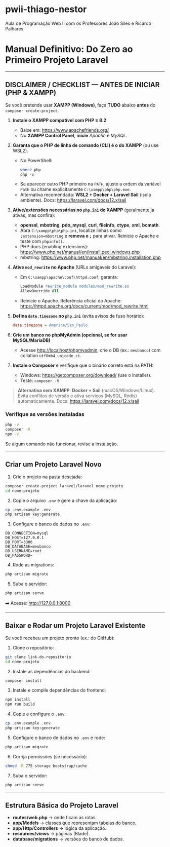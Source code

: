 # pwii-thiago-nestor
Aula de Programação Web II com os Professores João Siles e Ricardo Palhares 

# Manual Definitivo: Do Zero ao Primeiro Projeto **Laravel**

---

##  DISCLAIMER / CHECKLIST — **ANTES DE INICIAR (PHP & XAMPP)**

Se você pretende usar **XAMPP (Windows)**, faça **TUDO** abaixo **antes** do `composer create-project`:

1. **Instale o XAMPP compatível com PHP ≥ 8.2**  
   - Baixe em: <https://www.apachefriends.org/>  
   - No **XAMPP Control Panel**, **inicie** _Apache_ e _MySQL_.

2. **Garanta que o PHP de linha de comando (CLI) é o do XAMPP** (ou use WSL2).  
   - No PowerShell:  
     ```powershell
     where php
     php -v
     ```
   - Se aparecer outro PHP primeiro na `PATH`, ajuste a ordem da variável `Path` ou chame explicitamente `C:\xampp\php\php.exe`.
   - Alternativa recomendada: **WSL2 + Docker + Laravel Sail** (isola ambiente). Docs: <https://laravel.com/docs/12.x/sail>

3. **Ative/extensões necessárias no `php.ini` do XAMPP** (geralmente já ativas, mas confira):  
   - **openssl**, **mbstring**, **pdo_mysql**, **curl**, **fileinfo**, **ctype**, **xml**, **bcmath**.  
   - Abra `C:\xampp\php\php.ini`, localize linhas como `;extension=mbstring` e **remova o `;`** para ativar. Reinicie o Apache e teste com `phpinfo()`.  
   - PHP docs (enabling extensions): <https://www.php.net/manual/en/install.pecl.windows.php>  
   - mbstring: <https://www.php.net/manual/en/mbstring.installation.php>

4. **Ative `mod_rewrite` no Apache** (URLs amigáveis do Laravel):  
   - Em `C:\xampp\apache\conf\httpd.conf`, garanta:
     ```apache
     LoadModule rewrite_module modules/mod_rewrite.so
     AllowOverride All
     ```
   - Reinicie o Apache. Referência oficial do Apache: <https://httpd.apache.org/docs/current/mod/mod_rewrite.html>

5. **Defina `date.timezone` no `php.ini`** (evita avisos de fuso horário):
   ```ini
   date.timezone = America/Sao_Paulo
   ```

6. **Crie um banco no phpMyAdmin (opcional, se for usar MySQL/MariaDB)**  
   - Acesse <http://localhost/phpmyadmin>, crie o DB (ex.: `meubanco`) com collation `utf8mb4_unicode_ci`.

7. **Instale o Composer** e verifique que o binário correto está na PATH:  
   - Windows: <https://getcomposer.org/download/> (use o installer).  
   - Teste: `composer -V`

>  **Alternativa sem XAMPP**: **Docker + Sail** (macOS/Windows/Linux). Evita conflitos de versão e ativa serviços (MySQL, Redis) automaticamente. Docs: <https://laravel.com/docs/12.x/sail>

### Verifique as versões instaladas
```bash
php -v
composer -V
npm -v
```

Se algum comando não funcionar, revise a instalação.

------------------------------------------------------------------------------------------------------------------------------------------------

## Criar um Projeto Laravel Novo

1. Crie o projeto na pasta desejada:
```bash
composer create-project laravel/laravel nome-projeto
cd nome-projeto
```

2. Copie o arquivo `.env` e gere a chave da aplicação:
```bash
cp .env.example .env
php artisan key:generate
```

3. Configure o banco de dados no `.env`:
```dotenv
DB_CONNECTION=mysql
DB_HOST=127.0.0.1
DB_PORT=3306
DB_DATABASE=meubanco
DB_USERNAME=root
DB_PASSWORD=
```

4. Rode as migrations:
```bash
php artisan migrate
```

5. Suba o servidor:
```bash
php artisan serve
```
➡️ Acesse: http://127.0.0.1:8000

------------------------------------------------------------------------------------------------------------------------------------------------

## Baixar e Rodar um Projeto Laravel Existente

Se você recebeu um projeto pronto (ex.: do GitHub):

1. Clone o repositório:
```bash
git clone link-do-repositorio
cd nome-projeto
```

2. Instale as dependências do backend:
```bash
composer install
```

3. Instale e compile dependências do frontend:
```bash
npm install
npm run build
```

4. Copie e configure o `.env`:
```bash
cp .env.example .env
php artisan key:generate
```

5. Configure o banco de dados no `.env` e rode:
```bash
php artisan migrate
```

6. Corrija permissões (se necessário):
```bash
chmod -R 775 storage bootstrap/cache
```

7. Suba o servidor:
```bash
php artisan serve
```

------------------------------------------------------------------------------------------------------------------------------------------------

## Estrutura Básica do Projeto Laravel

- **routes/web.php** → onde ficam as rotas.  
- **app/Models** → classes que representam tabelas do banco.  
- **app/Http/Controllers** → lógica da aplicação.  
- **resources/views** → páginas (Blade).  
- **database/migrations** → versões do banco de dados.  
